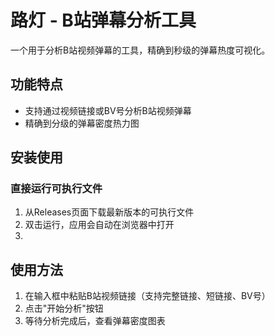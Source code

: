 # 路灯 - B站弹幕分析工具

一个用于分析B站视频弹幕的工具，精确到秒级的弹幕热度可视化。

## 功能特点

- 支持通过视频链接或BV号分析B站视频弹幕
- 精确到分级的弹幕密度热力图

## 安装使用

### 直接运行可执行文件

1. 从Releases页面下载最新版本的可执行文件
2. 双击运行，应用会自动在浏览器中打开
3. 
## 使用方法

1. 在输入框中粘贴B站视频链接（支持完整链接、短链接、BV号）
2. 点击"开始分析"按钮
3. 等待分析完成后，查看弹幕密度图表

